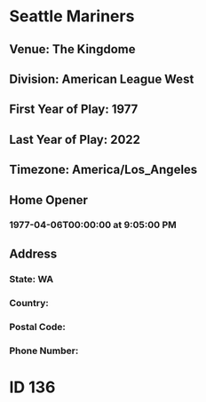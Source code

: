 # Seattle Mariners
## Venue: The Kingdome
## Division: American League West
## First Year of Play: 1977
## Last Year of Play: 2022
## Timezone: America/Los_Angeles
## Home Opener
### 1977-04-06T00:00:00 at 9:05:00 PM
## Address
### 
### State: WA
### Country: 
### Postal Code: 
### Phone Number: 
# ID 136